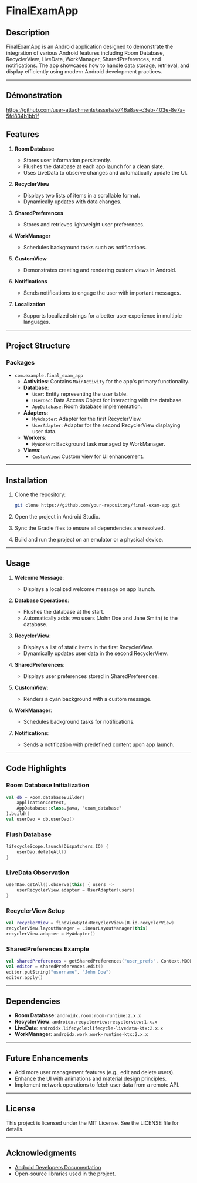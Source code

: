 
# FinalExamApp

## Description

FinalExamApp is an Android application designed to demonstrate the integration of various Android features including Room Database, RecyclerView, LiveData, WorkManager, SharedPreferences, and notifications. The app showcases how to handle data storage, retrieval, and display efficiently using modern Android development practices.

---

## Démonstration
https://github.com/user-attachments/assets/e746a8ae-c3eb-403e-8e7a-5fd834b1bb1f

## Features

1. **Room Database**

    - Stores user information persistently.
    - Flushes the database at each app launch for a clean slate.
    - Uses LiveData to observe changes and automatically update the UI.

2. **RecyclerView**

    - Displays two lists of items in a scrollable format.
    - Dynamically updates with data changes.

3. **SharedPreferences**

    - Stores and retrieves lightweight user preferences.

4. **WorkManager**

    - Schedules background tasks such as notifications.





5. **CustomView**

    - Demonstrates creating and rendering custom views in Android.

6. **Notifications**

    - Sends notifications to engage the user with important messages.

7. **Localization**

    - Supports localized strings for a better user experience in multiple languages.

---

## Project Structure

### **Packages**

- `com.example.final_exam_app`
    - **Activities**: Contains `MainActivity` for the app's primary functionality.
    - **Database**:
        - `User`: Entity representing the user table.
        - `UserDao`: Data Access Object for interacting with the database.
        - `AppDatabase`: Room database implementation.
    - **Adapters**:
        - `MyAdapter`: Adapter for the first RecyclerView.
        - `UserAdapter`: Adapter for the second RecyclerView displaying user data.
    - **Workers**:
        - `MyWorker`: Background task managed by WorkManager.
    - **Views**:
        - `CustomView`: Custom view for UI enhancement.

---

## Installation

1. Clone the repository:

   ```bash
   git clone https://github.com/your-repository/final-exam-app.git
   ```

2. Open the project in Android Studio.

3. Sync the Gradle files to ensure all dependencies are resolved.

4. Build and run the project on an emulator or a physical device.

---

## Usage

1. **Welcome Message**:

    - Displays a localized welcome message on app launch.

2. **Database Operations**:

    - Flushes the database at the start.
    - Automatically adds two users (John Doe and Jane Smith) to the database.

3. **RecyclerView**:

    - Displays a list of static items in the first RecyclerView.
    - Dynamically updates user data in the second RecyclerView.

4. **SharedPreferences**:

    - Displays user preferences stored in SharedPreferences.

5. **CustomView**:

    - Renders a cyan background with a custom message.

6. **WorkManager**:

    - Schedules background tasks for notifications.

7. **Notifications**:

    - Sends a notification with predefined content upon app launch.

---

## Code Highlights

### **Room Database Initialization**

```kotlin
val db = Room.databaseBuilder(
    applicationContext,
    AppDatabase::class.java, "exam_database"
).build()
val userDao = db.userDao()
```

### **Flush Database**

```kotlin
lifecycleScope.launch(Dispatchers.IO) {
    userDao.deleteAll()
}
```

### **LiveData Observation**

```kotlin
userDao.getAll().observe(this) { users ->
    userRecyclerView.adapter = UserAdapter(users)
}
```

### **RecyclerView Setup**

```kotlin
val recyclerView = findViewById<RecyclerView>(R.id.recyclerView)
recyclerView.layoutManager = LinearLayoutManager(this)
recyclerView.adapter = MyAdapter()
```

### **SharedPreferences Example**

```kotlin
val sharedPreferences = getSharedPreferences("user_prefs", Context.MODE_PRIVATE)
val editor = sharedPreferences.edit()
editor.putString("username", "John Doe")
editor.apply()
```

---

## Dependencies

- **Room Database**: `androidx.room:room-runtime:2.x.x`
- **RecyclerView**: `androidx.recyclerview:recyclerview:1.x.x`
- **LiveData**: `androidx.lifecycle:lifecycle-livedata-ktx:2.x.x`
- **WorkManager**: `androidx.work:work-runtime-ktx:2.x.x`

---

## Future Enhancements

- Add more user management features (e.g., edit and delete users).
- Enhance the UI with animations and material design principles.
- Implement network operations to fetch user data from a remote API.

---

## License

This project is licensed under the MIT License. See the LICENSE file for details.

---

## Acknowledgments

- [Android Developers Documentation](https://developer.android.com/)
- Open-source libraries used in the project.
